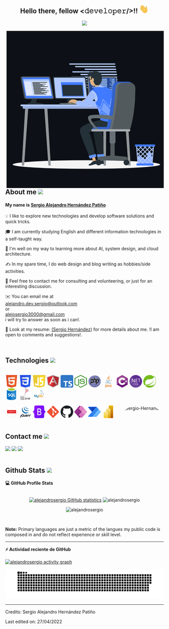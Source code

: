<div align="center">
  <h2> Hello there, fellow  <𝚍𝚎𝚟𝚎𝚕𝚘𝚙𝚎𝚛/>!! <img src="./img/Hi.gif" width="30px"></h2>
</div>
<p align="center">
  <a>
    <img src="https://readme-typing-svg.herokuapp.com?lines=Software+developer;Designer+Web;Passionate+about+computing;Digital+marketing;Personal+development&center=true&width=500&height=60"></a>
</p>

<p>
  <img align="right" src="./img/animation_dev.gif" alt="Sergio-Hernández"/>
</p>

<div>
  <h2>About me
    <img src = "https://media.giphy.com/media/UttRtwUfRuvnHre7aF/giphy.gif?cid=ecf05e47a0n3gi1bfqntqmob8g9aid1oyj2wr3ds3mg700bl&rid=giphy.gif" width = 65px> 
  </h2>
</div>

<h4>My name is <a href="https://alejandrosergio.github.io/Curriculum-Vitae/" target="_BLANK">Sergio Alejandro Hernández Patiño</a></h4>

<p>💡 I like to explore new technologies and develop software solutions and quick tricks.</p>

<p>🎓 I am currently studying English and different information technologies in a self-taught way.</p>

<p>🌱 I'm well on my way to learning more about AI, system design, and cloud architecture.</p>

<p>✍️ In my spare time, I do web design and blog writing as hobbies/side activities.</p>

<p>💬 Feel free to contact me for consulting and volunteering, or just for an interesting discussion.</p>

<p>✉️ You can email me at <br> 
<a href="mailto:alejandro.dev.sergio@outlook.com" target="_BLANK">alejandro.dev.sergio@outlook.com</a><br>
or<br>
<a href="mailto:alejosergio3000@gmail.com" target="_BLANK">alejosergio3000@gmail.com</a><br>
i will try to answer as soon as i can!.</p>

<p>📄 Look at my resume: <a href="https://alejandrosergio.github.io/Curriculum-Vitae/" target="_BLANK">(Sergio Hernández)</a> for more details about me. !I am open to comments and suggestions!.</p>
<br>
<div align="right">
</div>
<h2> Technologies 
<img src = "https://media2.giphy.com/media/QssGEmpkyEOhBCb7e1/giphy.gif?cid=ecf05e47a0n3gi1bfqntqmob8g9aid1oyj2wr3ds3mg700bl&rid=giphy.gif" width = 32px> 
</h2>
<div style="display: inline_block"><br>
<img align="center" title="HTML5" alt="sergio-HTML" height="40" width="40" src="./img/HTML.svg.png">
<img align="center" title="CSS3" alt="sergio-CSS3" height="40" width="40" src="./img/CSS3.svg.png">
<img align="center" title="JavaScript" alt="sergio-JavaScript" height="40" width="40" src="./img/javascript.svg">
<img align="center" title="Angular" alt="sergio-Angular" height="40" width="40" src="./img/Angular.svg">
<img align="center" title="TypeScript" alt="sergio-TypeScript" height="40" width="40" src="./img/Typescript.svg.png">
<img align="center" title="NodeJS" alt="sergio-NodeJS" height="40" width="40" src="./img/nodejs.png">
<img align="center" title="PHP" alt="sergio-PHP" height="40" width="40" src="./img/PHP.svg">
<img align="center" title="JAVA" alt="sergio-JAVA" height="40" width="40" src="./img/java.svg">
<img align="center" title="C#" alt="sergio-C#" height="40" width="40" src="./img/cshr.svg">
<img align="center" title=".NET" alt="sergio-.NET" height="40" width="40" src="./img//NET.svg.png">
<img align="center" title="Spring" alt="sergio-Spring" height="40" width="40" src="./img/spring.png">
<img align="center" title="SQL" alt="sergio-SQL" height="40" width="40" src="./img//sql.png">
<img align="center" title="SQL Server" alt="sergio-SQL Server" height="40" width="40" src="./img/microsoft-sql-server.svg">
<img align="center" title="MySQL" alt="sergio-MySQL" height="40" width="40" src="./img/MySQL.png">
<br/><br/>
<img align="center" title="Oracle" alt="sergio-Oracle" height="40" width="40" src="./img/oracle.png">
<img align="center" title="JQuery" alt="sergio-JQuery" height="40" width="40" src="./img/jquery.png">
<img align="center" title="Bootstrap" alt="sergio-Bootstrap" height="40" width="40" src="./img/Bootstrap.svg.png">
<img align="center" title="GIT" alt="sergio-GIT" height="40" width="40" src="./img/Git.svg.png">
<img align="center" title="GitHub" alt="sergio-GitHub" height="40" width="40" src="./img/github.svg">
<img align="center" title="PowerApps" alt="sergio-PowerApps" height="40" width="40" src="./img/Microsoft_Power_Apps.png">
<img align="center" title="PowerAutomate" alt="sergio-PowerAutomate" height="40" width="40" src="./img/Microsoft_Power_Automate.png">
<img align="center" title="PowerBI" alt="sergio-PowerBI" height="40" width="40" src="./img/Power_BI_Logo.svg.png">
<img align="right" alt="Sergio-Hernandez" height="180" style="border-radius:50px;" src="https://media2.giphy.com/media/jdFm2bcWlj4EUVCpc0/giphy.gif?cid=ecf05e47mosq9xan63rjan9r928bdppeup4f1nqt985nx8jh&rid=giphy.gif&ct=g">
</div>
<br>
<h2> Contact me
<img src = "https://media.giphy.com/media/NHGNNltlYAHO9bbWLb/giphy.gif?cid=ecf05e47a0n3gi1bfqntqmob8g9aid1oyj2wr3ds3mg700bl&rid=giphy.gif" width = 32px> 
</h2>
<a href = "mailto:alejandro.dev.sergio@outlook.com"><img src="https://img.shields.io/badge/-Outlook-%230077B5?style=for-the-badge&logo=gmail&logoColor=white" target="_blank"></a>
<a href = "mailto:alejosergio3000@gmail.com"><img src="https://img.shields.io/badge/-Gmail-%23333?style=for-the-badge&logo=gmail&logoColor=blues" target="_blank"></a>
<a href="https://www.linkedin.com/in/sergio-alejandro-hern%C3%A1ndez-pati%C3%B1o-153a3a1b3/" target="_blank"><img src="https://img.shields.io/badge/-LinkedIn-%230077B5?style=for-the-badge&logo=linkedin&logoColor=white" target="_blank"></a> 

<br>
<br>
<div>
  <h2>Github Stats
    <img src = "https://media.giphy.com/media/RVWSqOsgDAq0W3051o/giphy.gif?cid=ecf05e47a0n3gi1bfqntqmob8g9aid1oyj2wr3ds3mg700bl&rid=giphy.gif" width = 50px> 
  </h2>
</div>
<summary><b>💻 GitHub Profile Stats</b></summary>
<br/>
<p align="center">
 <a href="https://github.com/anuraghazra/github-readme-stats"><img alt="alejandrosergio GitHub statistics" src="https://github-readme-stats.vercel.app/api?username=alejandrosergio&show_icons=true&count_private=true&theme=algolia" height="200px"/></a>
<img src="https://github-readme-stats.vercel.app/api/top-langs?username=alejandrosergio&langs_count=10&show_icons=true&locale=en&layout=compact&theme=algolia" alt="alejandrosergio" height="200px"/>
<br/>
<p align="center"><img src="https://github-readme-streak-stats.herokuapp.com/?user=alejandrosergio&theme=algolia" alt="alejandrosergio" /></p>
<br/>
  
<b>Note:</b> Primary languages are just a metric of the langues my public code is composed in and do not reflect experience or skill level.
</p>

----

<summary><b>⚡ Actividad reciente de GitHub</b></summary>
<br/>
<a href="https://github.com/7oSkaaa"><img alt="alejandrosergio activity graph" src="https://activity-graph.herokuapp.com/graph?username=alejandrosergio&custom_title=alejandrosergio%20Contribution%20Graphic&theme=react-dark" /></a>
<br/>


![Snake animation](https://github.com/alejandrosergio/alejandrosergio/blob/main/img/github-contribution-grid-snake.svg)

-----
Credits: Sergio Alejandro Hernández Patiño

Last edited on: 27/04/2022
